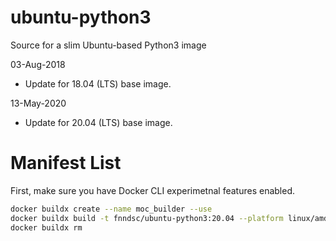 # ubuntu-python3

Source for a slim Ubuntu-based Python3 image

03-Aug-2018
* Update for 18.04 (LTS) base image.

13-May-2020
* Update for 20.04 (LTS) base image.

# Manifest List

First, make sure you have Docker CLI experimetnal features enabled.

```bash
docker buildx create --name moc_builder --use
docker buildx build -t fnndsc/ubuntu-python3:20.04 --platform linux/amd64,linux/ppc64le --push .
docker buildx rm
```